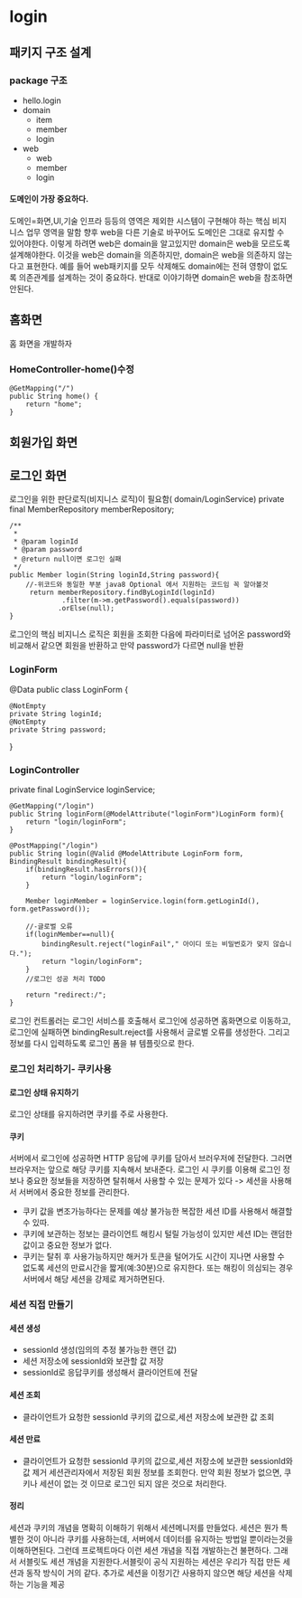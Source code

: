 # login
## 패키지 구조 설계
### package 구조
* hello.login
* domain
  - item
  - member
  - login
* web
  - web
  - member
  - login
#### 도메인이 가장 중요하다.
도메인=화면,UI,기술 인프라 등등의 영역은 제외한 시스템이 구현해야 하는 핵심 비지니스 업무 영역을 말함
향후 web을 다른 기술로 바꾸어도 도메인은 그대로 유지할 수 있어야한다.
이렇게 하려면 web은 domain을 알고있지만 domain은 web을 모르도록 설계해야한다. 이것을 web은 domain을 의존하지만, domain은 web을 의존하지 않는다고 표현한다.
예를 들어 web패키지를 모두 삭제해도 domain에는 전혀 영향이 없도록 의존관계를 설계하는 것이 중요하다. 반대로 이야기하면 domain은 web을 참조하면 안된다.
## 홈화면
홈 화면을 개발하자
### HomeController-home()수정

    @GetMapping("/")
    public String home() {
        return "home";
    }
    
## 회원가입 화면
## 로그인 화면
로그인을 위한 판단로직(비지니스 로직)이 필요함( domain/LoginService)
private final MemberRepository memberRepository;

    /**
     *
     * @param loginId
     * @param password
     * @return null이면 로그인 실패
     */
    public Member login(String loginId,String password){
        //-위코드와 동일한 부분 java8 Optional 에서 지원하는 코드임 꼭 알아볼것
         return memberRepository.findByLoginId(loginId)
                 .filter(m->m.getPassword().equals(password))
                .orElse(null);
    }
    
로그인의 핵심 비지니스 로직은 회원을 조회한 다음에 파라미터로 넘어온 password와 비교해서 같으면 회원을 반환하고 만약 password가 다르면 null을 반환

### LoginForm
@Data
public class LoginForm {

    @NotEmpty
    private String loginId;
    @NotEmpty
    private String password;
}

### LoginController
private final LoginService loginService;


    @GetMapping("/login")
    public String loginForm(@ModelAttribute("loginForm")LoginForm form){
        return "login/loginForm";
    }

    @PostMapping("/login")
    public String login(@Valid @ModelAttribute LoginForm form, BindingResult bindingResult){
        if(bindingResult.hasErrors()){
            return "login/loginForm";
        }

        Member loginMember = loginService.login(form.getLoginId(), form.getPassword());

        //-글로벌 오류
        if(loginMember==null){
            bindingResult.reject("loginFail"," 아이디 또는 비밀번호가 맞지 않습니다.");
            return "login/loginForm";
        }
        //로그인 성공 처리 TODO

        return "redirect:/";
    }

로그인 컨트롤러는 로그인 서비스를 호출해서 로그인에 성공하면 홈화면으로 이동하고, 로그인에 실패하면 bindingResult.reject를 사용해서 글로벌 오류를 생성한다. 그리고 정보를 다시 입력하도록 로그인 폼을 뷰 템플릿으로 한다. 

### 로그인 처리하기- 쿠키사용
#### 로그인 상태 유지하기
로그인 상태를 유지하려면 쿠키를 주로 사용한다.
#### 쿠키
서버에서 로그인에 성공하면 HTTP 응답에 쿠키를 담아서 브러우저에 전달한다. 그러면 브라우저는 앞으로 해당 쿠키를 지속해서 보내준다.
로그인 시 쿠키를 이용해 로그인 정보나 중요한 정보들을 저장하면 탈취해서 사용할 수 있는 문제가 있다
-> 세션을 사용해서 서버에서 중요한 정보를 관리한다.
* 쿠키 값을 변조가능하다는 문제를 예상 불가능한 복잡한 세션 ID를 사용해서 해결할 수 있따.
* 쿠키에 보관하는 정보는 클라이언트 해킹시 털릴 가능성이 있지만 세션 ID는 랜덤한 값이고 중요한 정보가 없다.
* 쿠키는 탈취 후 사용가능하지만 해커가 토큰을 털어가도 시간이 지나면 사용할 수 없도록 세션의 만료시간을 짧게(예:30분)으로 유지한다. 또는 해킹이 의심되는 경우 서버에서 해당 세션을 강제로 제거하면된다. 
### 세션 직접 만들기
#### 세션 생성
* sessionId 생성(임의의 추정 불가능한 랜던 값)
* 세션 저장소에 sessionId와 보관할 값 저장
* sessionId로 응답쿠키를 생성해서 클라이언트에 전달
#### 세션 조회
* 클라이언트가 요청한 sessionId 쿠키의 값으로,세션 저장소에 보관한 값 조회
#### 세션 만료
* 클라이언트가 요청한 sessionId 쿠키의 값으로,세션 저장소에 보관한 sessionId와 값 제거
세션관리자에서 저장된 회원 정보를 조회한다. 만약 회원 정보가 없으면, 쿠키나 세션이 없는 것 이므로 로그인 되지 않은 것으로 처리한다.
#### 정리
세션과 쿠키의 개념을 명확히 이해하기 위해서 세션메니저를 만들었다. 세션은 뭔가 특별한 것이 아니라 쿠키를 사용하는데, 서버에서 데이터를 유지하는 방법일 뿐이라는것을 이해하면된다.
그런데 프로젝트마다 이런 세션 개념을 직접 개발하는건 불편하다. 그래서 서블릿도 세션 개념을 지원한다.서블릿이 공식 지원하는 세션은 우리가 직접 만든 세션과 동작 방식이 거의 같다. 
추가로 세션을 이정기간 사용하지 않으면 해당 세션을 삭제하는 기능을 제공
